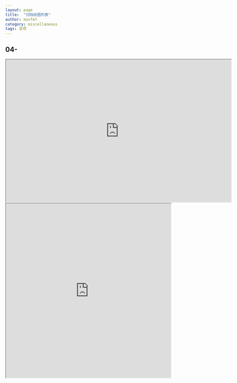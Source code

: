 ```yaml
---
layout: page
title:  "归档绘图列表"
author: mosfet
category: miscellaneous
tags: 杂项
---
```


## 04-
<iframe src="https://editor.p5js.org/mosfet-archive/full/X9UC_LlCa" width="710" height="450"></iframe>

<iframe src="https://editor.p5js.org/mosfet-archive/full/KI-M4mPhN" width="520" height="550"></iframe>